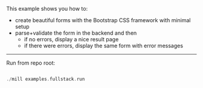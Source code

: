 
This example shows you how to:
- create beautiful forms with the Bootstrap CSS framework with minimal setup
- parse+validate the form in the backend and then
    - if no errors, display a nice result page
    - if there were errors, display the same form with error messages



---
Run from repo root:

```scala

./mill examples.fullstack.run

```




